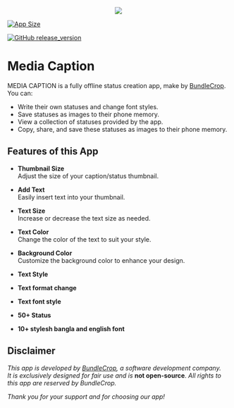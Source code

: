 <p align="center">
  <img src="https://raw.githubusercontent.com/sahariyarahamad/mediacaption/refs/heads/main/ic_logo_round.webp">
</p>

[![App Size](https://img.shields.io/github/repo-size/sahariyarahamad/mediacaption)](https://github.com/sahariyarahamad/mediacaption)

[![GitHub release_version](https://img.shields.io/github/v/release/sahariyarahamad/mediacaption)](https://github.com/sahariyarahamad/mediacaption/releases)



# Media Caption

MEDIA CAPTION is a fully offline status creation app, make by [BundleCrop](https://www.facebook.com/bundlecrop/). You can:
-	Write their own statuses and change font styles.
-	Save statuses as images to their phone memory.
-	View a collection of statuses provided by the app.
-	Copy, share, and save these statuses as images to their phone memory.

## Features of this App

- **Thumbnail Size**  
  Adjust the size of your caption/status thumbnail.

- **Add Text**  
  Easily insert text into your thumbnail.

- **Text Size**  
  Increase or decrease the text size as needed.

- **Text Color**  
  Change the color of the text to suit your style.

- **Background Color**  
  Customize the background color to enhance your design.

- **Text Style**

-  **Text format change**

-  **Text font style**

-   **50+ Status**

-    **10+ stylesh bangla and english font**

## Disclaimer
*This app is developed by [BundleCrop](https://www.facebook.com/bundlecrop/), a software development company.  
It is exclusively designed for fair use and is* **not open-source**. *All rights to this app are reserved by BundleCrop.*

*Thank you for your support and for choosing our app!*
